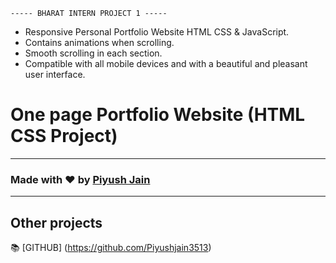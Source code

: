     ----- BHARAT INTERN PROJECT 1 ----- 

- Responsive Personal Portfolio Website HTML CSS & JavaScript.
- Contains animations when scrolling.
- Smooth scrolling in each section.
- Compatible with all mobile devices and with a beautiful and pleasant user interface.


# One page Portfolio Website (HTML CSS Project)

---

### Made with ❤️ by [Piyush Jain](https://www.instagram.com/piyush_jain_217/)

---

## Other projects

📚 [GITHUB] (https://github.com/Piyushjain3513)
  


